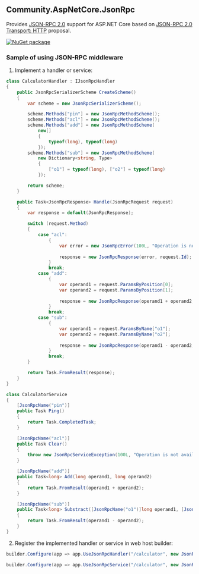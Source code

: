 ## Community.AspNetCore.JsonRpc

Provides [JSON-RPC 2.0](http://www.jsonrpc.org/specification) support for ASP.NET Core based on [JSON-RPC 2.0 Transport: HTTP](https://www.simple-is-better.org/json-rpc/transport_http.html) proposal.

[![NuGet package](https://img.shields.io/nuget/v/Community.AspNetCore.JsonRpc.svg?style=flat-square)](https://www.nuget.org/packages/Community.AspNetCore.JsonRpc)

### Sample of using JSON-RPC middleware

1. Implement a handler or service:

```cs
class CalculatorHandler : IJsonRpcHandler
{
    public JsonRpcSerializerScheme CreateScheme()
    {
        var scheme = new JsonRpcSerializerScheme();

        scheme.Methods["pin"] = new JsonRpcMethodScheme();
        scheme.Methods["acl"] = new JsonRpcMethodScheme();
        scheme.Methods["add"] = new JsonRpcMethodScheme(
            new[]
            {
                typeof(long), typeof(long)
            });
        scheme.Methods["sub"] = new JsonRpcMethodScheme(
            new Dictionary<string, Type>
            {
                ["o1"] = typeof(long), ["o2"] = typeof(long)
            });

        return scheme;
    }

    public Task<JsonRpcResponse> Handle(JsonRpcRequest request)
    {
        var response = default(JsonRpcResponse);

        switch (request.Method)
        {
            case "acl":
                {
                    var error = new JsonRpcError(100L, "Operation is not available");
                    
                    response = new JsonRpcResponse(error, request.Id);
                }
                break;
            case "add":
                {
                    var operand1 = request.ParamsByPosition[0];
                    var operand2 = request.ParamsByPosition[1];
                    
                    response = new JsonRpcResponse(operand1 + operand2, request.Id);
                }
                break;
            case "sub":
                {
                    var operand1 = request.ParamsByName["o1"];
                    var operand2 = request.ParamsByName["o2"];
                    
                    response = new JsonRpcResponse(operand1 - operand2, request.Id);
                }
                break;
        }

        return Task.FromResult(response);
    }
}
```
```cs
class CalculatorService
{
    [JsonRpcName("pin")]
    public Task Ping()
    {
        return Task.CompletedTask;
    }

    [JsonRpcName("acl")]
    public Task Clear()
    {
        throw new JsonRpcServiceException(100L, "Operation is not available");
    }

    [JsonRpcName("add")]
    public Task<long> Add(long operand1, long operand2)
    {
        return Task.FromResult(operand1 + operand2);
    }

    [JsonRpcName("sub")]
    public Task<long> Substract([JsonRpcName("o1")]long operand1, [JsonRpcName("o2")]long operand2)
    {
        return Task.FromResult(operand1 - operand2);
    }
}
```

2. Register the implemented handler or service in web host builder:

```cs
builder.Configure(app => app.UseJsonRpcHandler("/calculator", new JsonRpcCalculatorHandler()))
```
```cs
builder.Configure(app => app.UseJsonRpcService("/calculator", new JsonRpcCalculatorService()))
```